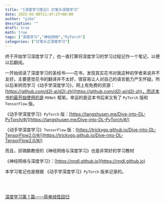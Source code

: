 ```yaml
---
title: "[深度学习笔记] 烂笔头深度学习"
date: 2022-02-08T21:47:27+08:00
author: "yibo"
description: ""
draft: true
math: true
tags: ["深度学习","神经网络","PyTorch"]
categories: ["烂笔头之深度学习"]
---
```


终于开始学习深度学习了，也一直打算将深度学习的学习过程记作一个笔记，以便以后翻阅。

一开始阅读了深度学习的圣经书——花书，发现其实花书对我这种初学者来说并不友好。主要感觉花书的翻译并不太好，很容易让人对自己的语言能力产生怀疑。所以后来转而学习《动手学深度学习》，网上有免费的资源：[https://github.com/d2l-ai/d2l-zh](https://github.com/d2l-ai/d2l-zh)，而这本书的最开始使用的是 `MXNet` 框架。幸运的是这本书后来又有了 `PyTorch` 版和 `TensorFlow` 版。

《动手学深度学习》`PyTorch` 版：[https://tangshusen.me/Dive-into-DL-PyTorch/#/](https://tangshusen.me/Dive-into-DL-PyTorch/#/)

《动手学深度学习》`TensorFlow` 版：[https://trickygo.github.io/Dive-into-DL-TensorFlow2.0/#/](https://trickygo.github.io/Dive-into-DL-TensorFlow2.0/#/)

而且，邱锡鹏教授的《神经网络与深度学习》也是非常好的学习教材

《神经网络与深度学习》：[https://nndl.github.io](https://nndl.github.io)

本学习笔记也是根据 《动手学深度学习》`PyTorch` 版来记录的。

</br>

</br>

[深度学习第 1 篇——简单线性回归](https://yibocat.com/posts/dl/深度学习笔记_2/)

